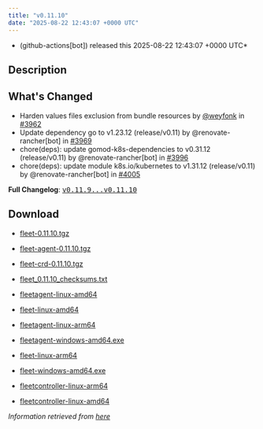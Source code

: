 ```yaml
---
title: "v0.11.10"
date: "2025-08-22 12:43:07 +0000 UTC"
---
```



* (github-actions[bot]) released this 2025-08-22 12:43:07 +0000 UTC*



## Description


<h2>What's Changed</h2>
<ul>
<li>Harden values files exclusion from bundle resources by <a class="user-mention notranslate" data-hovercard-type="user" data-hovercard-url="/users/weyfonk/hovercard" data-octo-click="hovercard-link-click" data-octo-dimensions="link_type:self" href="https://github.com/weyfonk">@weyfonk</a> in <a class="issue-link js-issue-link" data-error-text="Failed to load title" data-id="3296802868" data-permission-text="Title is private" data-url="https://github.com/rancher/fleet/issues/3962" data-hovercard-type="pull_request" data-hovercard-url="/rancher/fleet/pull/3962/hovercard" href="https://github.com/rancher/fleet/pull/3962">#3962</a></li>
<li>Update dependency go to v1.23.12 (release/v0.11) by @renovate-rancher[bot] in <a class="issue-link js-issue-link" data-error-text="Failed to load title" data-id="3298996325" data-permission-text="Title is private" data-url="https://github.com/rancher/fleet/issues/3969" data-hovercard-type="pull_request" data-hovercard-url="/rancher/fleet/pull/3969/hovercard" href="https://github.com/rancher/fleet/pull/3969">#3969</a></li>
<li>chore(deps): update gomod-k8s-dependencies to v0.31.12 (release/v0.11) by @renovate-rancher[bot] in <a class="issue-link js-issue-link" data-error-text="Failed to load title" data-id="3320995643" data-permission-text="Title is private" data-url="https://github.com/rancher/fleet/issues/3996" data-hovercard-type="pull_request" data-hovercard-url="/rancher/fleet/pull/3996/hovercard" href="https://github.com/rancher/fleet/pull/3996">#3996</a></li>
<li>chore(deps): update module k8s.io/kubernetes to v1.31.12 (release/v0.11) by @renovate-rancher[bot] in <a class="issue-link js-issue-link" data-error-text="Failed to load title" data-id="3324406818" data-permission-text="Title is private" data-url="https://github.com/rancher/fleet/issues/4005" data-hovercard-type="pull_request" data-hovercard-url="/rancher/fleet/pull/4005/hovercard" href="https://github.com/rancher/fleet/pull/4005">#4005</a></li>
</ul>
<p><strong>Full Changelog</strong>: <a class="commit-link" href="https://github.com/rancher/fleet/compare/v0.11.9...v0.11.10"><tt>v0.11.9...v0.11.10</tt></a></p>



## Download


* [fleet-0.11.10.tgz](https://github.com/rancher/fleet/releases/download/v0.11.10/fleet-0.11.10.tgz)

* [fleet-agent-0.11.10.tgz](https://github.com/rancher/fleet/releases/download/v0.11.10/fleet-agent-0.11.10.tgz)

* [fleet-crd-0.11.10.tgz](https://github.com/rancher/fleet/releases/download/v0.11.10/fleet-crd-0.11.10.tgz)

* [fleet_0.11.10_checksums.txt](https://github.com/rancher/fleet/releases/download/v0.11.10/fleet_0.11.10_checksums.txt)

* [fleetagent-linux-amd64](https://github.com/rancher/fleet/releases/download/v0.11.10/fleetagent-linux-amd64)

* [fleet-linux-amd64](https://github.com/rancher/fleet/releases/download/v0.11.10/fleet-linux-amd64)

* [fleetagent-linux-arm64](https://github.com/rancher/fleet/releases/download/v0.11.10/fleetagent-linux-arm64)

* [fleetagent-windows-amd64.exe](https://github.com/rancher/fleet/releases/download/v0.11.10/fleetagent-windows-amd64.exe)

* [fleet-linux-arm64](https://github.com/rancher/fleet/releases/download/v0.11.10/fleet-linux-arm64)

* [fleet-windows-amd64.exe](https://github.com/rancher/fleet/releases/download/v0.11.10/fleet-windows-amd64.exe)

* [fleetcontroller-linux-arm64](https://github.com/rancher/fleet/releases/download/v0.11.10/fleetcontroller-linux-arm64)

* [fleetcontroller-linux-amd64](https://github.com/rancher/fleet/releases/download/v0.11.10/fleetcontroller-linux-amd64)




*Information retrieved from [here](https://github.com/rancher/fleet/releases/tag/v0.11.10)*

